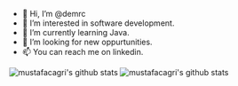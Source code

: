 - 👋 Hi, I’m @demrc
- 👀 I’m interested in software development.
- 🌱 I’m currently learning Java.
- 💞️ I’m looking for new oppurtunities.
- 📫 You can reach me on linkedin.

![mustafacagri's github stats](https://github-readme-stats.vercel.app/api?username=demrc&show_icons=true)
![mustafacagri's github stats](https://github-readme-stats.vercel.app/api?username=demrc&show_icons=true&theme=radical)
